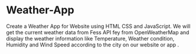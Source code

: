 # Weather-App
Create a Weather App for Website using HTML CSS and JavaScript. We will get the current weather data from Fess API fey from OpenWeatherMap and display the weather information like Temperature,  Weather condition, Humidity and Wind Speed according to the city on our website or app .
